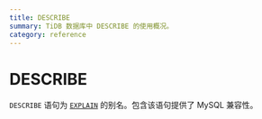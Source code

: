 ```yaml
---
title: DESCRIBE
summary: TiDB 数据库中 DESCRIBE 的使用概况。
category: reference
---
```


# DESCRIBE

`DESCRIBE` 语句为 [`EXPLAIN`](/dev/reference/sql/statements/explain.md) 的别名。包含该语句提供了 MySQL 兼容性。